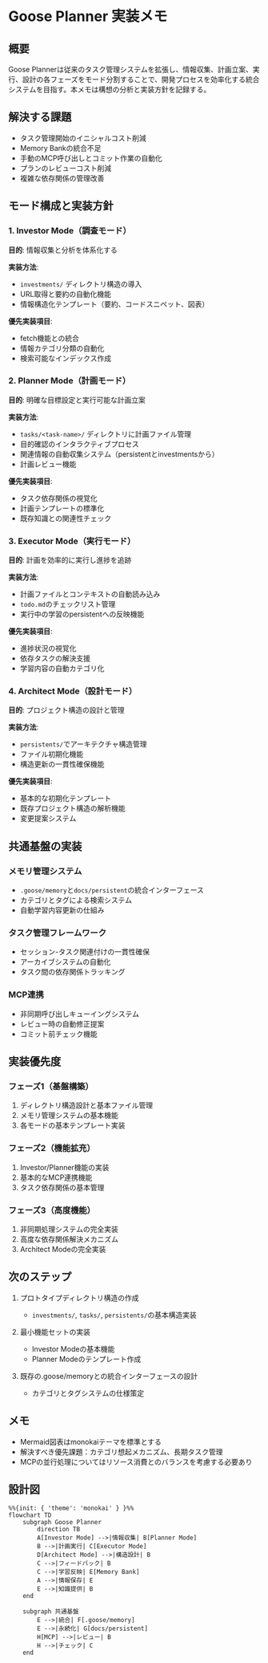 # Goose Planner 実装メモ

## 概要
Goose Plannerは従来のタスク管理システムを拡張し、情報収集、計画立案、実行、設計の各フェーズをモード分割することで、開発プロセスを効率化する統合システムを目指す。本メモは構想の分析と実装方針を記録する。

## 解決する課題
- タスク管理開始のイニシャルコスト削減
- Memory Bankの統合不足
- 手動のMCP呼び出しとコミット作業の自動化
- プランのレビューコスト削減
- 複雑な依存関係の管理改善

## モード構成と実装方針

### 1. Investor Mode（調査モード）
**目的**: 情報収集と分析を体系化する

**実装方法**:
- `investments/` ディレクトリ構造の導入
- URL取得と要約の自動化機能
- 情報構造化テンプレート（要約、コードスニペット、図表）

**優先実装項目**:
- fetch機能との統合
- 情報カテゴリ分類の自動化
- 検索可能なインデックス作成

### 2. Planner Mode（計画モード）
**目的**: 明確な目標設定と実行可能な計画立案

**実装方法**:
- `tasks/<task-name>/` ディレクトリに計画ファイル管理
- 目的確認のインタラクティブプロセス
- 関連情報の自動収集システム（persistentとinvestmentsから）
- 計画レビュー機能

**優先実装項目**:
- タスク依存関係の視覚化
- 計画テンプレートの標準化
- 既存知識との関連性チェック

### 3. Executor Mode（実行モード）
**目的**: 計画を効率的に実行し進捗を追跡

**実装方法**:
- 計画ファイルとコンテキストの自動読み込み
- `todo.md`のチェックリスト管理
- 実行中の学習のpersistentへの反映機能

**優先実装項目**:
- 進捗状況の視覚化
- 依存タスクの解決支援
- 学習内容の自動カテゴリ化

### 4. Architect Mode（設計モード）
**目的**: プロジェクト構造の設計と管理

**実装方法**:
- `persistents/`でアーキテクチャ構造管理
- ファイル初期化機能
- 構造更新の一貫性確保機能

**優先実装項目**:
- 基本的な初期化テンプレート
- 既存プロジェクト構造の解析機能
- 変更提案システム

## 共通基盤の実装

### メモリ管理システム
- `.goose/memory`と`docs/persistent`の統合インターフェース
- カテゴリとタグによる検索システム
- 自動学習内容更新の仕組み

### タスク管理フレームワーク
- セッション-タスク関連付けの一貫性確保
- アーカイブシステムの自動化
- タスク間の依存関係トラッキング

### MCP連携
- 非同期呼び出しキューイングシステム
- レビュー時の自動修正提案
- コミット前チェック機能

## 実装優先度

### フェーズ1（基盤構築）
1. ディレクトリ構造設計と基本ファイル管理
2. メモリ管理システムの基本機能
3. 各モードの基本テンプレート実装

### フェーズ2（機能拡充）
1. Investor/Planner機能の実装
2. 基本的なMCP連携機能
3. タスク依存関係の基本管理

### フェーズ3（高度機能）
1. 非同期処理システムの完全実装
2. 高度な依存関係解決メカニズム
3. Architect Modeの完全実装

## 次のステップ

1. プロトタイプディレクトリ構造の作成
   - `investments/`, `tasks/`, `persistents/`の基本構造実装

2. 最小機能セットの実装
   - Investor Modeの基本機能
   - Planner Modeのテンプレート作成

3. 既存の.goose/memoryとの統合インターフェースの設計
   - カテゴリとタグシステムの仕様策定

## メモ
- Mermaid図表はmonokaiテーマを標準とする
- 解決すべき優先課題：カテゴリ想起メカニズム、長期タスク管理
- MCPの並行処理についてはリソース消費とのバランスを考慮する必要あり

## 設計図

```mermaid
%%{init: { 'theme': 'monokai' } }%%
flowchart TD
    subgraph Goose Planner
        direction TB
        A[Investor Mode] -->|情報収集| B[Planner Mode]
        B -->|計画実行| C[Executor Mode]
        D[Architect Mode] -->|構造設計| B
        C -->|フィードバック| B
        C -->|学習反映| E[Memory Bank]
        A -->|情報保存| E
        E -->|知識提供| B
    end
    
    subgraph 共通基盤
        E -->|統合| F[.goose/memory]
        E -->|永続化| G[docs/persistent]
        H[MCP] -->|レビュー| B
        H -->|チェック| C
    end
```